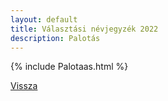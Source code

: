 ```yaml
---
layout: default
title: Választási névjegyzék 2022
description: Palotás
---
```


{% include Palotaas.html %}

[Vissza](./)